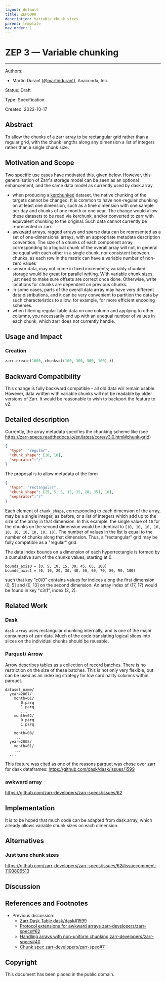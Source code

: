 ```yaml
---
layout: default
title: ZEP0000
description: Variable chunk sizes
parent: template
nav_order: 1
---
```


# ZEP 3 — Variable chunking

---

Authors:
* Martin Durant ([@martindurant](https://github.com/martindurant)), Anaconda, Inc.

Status: Draft

Type: Specification

Created: 2022-10-17

## Abstract

To allow the chunks of a zarr array to be rectangular grid rather than a regular grid, 
with the chunk
lengths along any dimension a list of integers rather than a single chunk size.

## Motivation and Scope

Two specific use cases have motivated this, given below. However, this generalisation of Zarr's storage
model can be seen as an optional enhancement, and the same data model as currently used by dask.array.

- when producing a [kerchunked](https://github.com/fsspec/kerchunk) dataset, the native chunking of the targets 
cannot be changed. It is common
to have non-regular chunking on at least one dimension, such as a time dimension with one sample per day and chunks 
of one month or one year. The change would allow these datasets to be read via kerchunk, and/or converted to
zarr with equivalent chunking to the original. Such data cannot currently be represented in zarr.
- [awkward](https://github.com/scikit-hep/awkward) arrays, ragged arrays and sparse data can be represented as
a set of one-dimensional arrays, with an appropriate metadata description convention. The size of a chunks
of each component array corresponding to a logical chunk of the overall array will not, in general be equal
with each other in a single chunk, nor consistent between chunks, as each row in the matrix can have a variable number
of non-zero values
- sensor data, may not come in fixed increments; variably chunked storage would be great for parallel writing. 
With variable chunk sizes, just need to make sure offsets are 
correct once done. Otherwise, write locations for chunks are dependent on previous chunks.
- in some cases, parts of the overall data array may have very different data distributions, and it can
be very convenient to partition the data by such characteristics to allow, for example, for more efficient encoding
schemes.
- when filtering regular table data on one column and applying to other columns, you necessarily end up with an unequal
number of values in each chunk, which zarr does not currently handle.

## Usage and Impact

### Creation

```python
zarr.create(1000, chunks=((100, 300, 500, 100),))
```


## Backward Compatibility


This change is fully backward compatible - all old data will remain usable. However, data written with
variable chunks will not be readable by older versions of Zarr. It would be reasonable to  wish to backport the
feature to v2.

## Detailed description

Currently, the array metadata specifies the chunking scheme like
(see https://zarr-specs.readthedocs.io/en/latest/core/v3.0.html#chunk-grid)
```json
{
  "type": "regular", 
  "chunk_shape": [10, 10],
  "separator":"/"
}
```

The proposal is to allow metadata of the form
```json
{
  "type": "rectangular", 
  "chunk_shape": [[5, 5, 5, 15, 15, 20, 35], 10],
  "separator":"/"
}
```
Each element of `chunk_shape`, corresponding to each dimension of the array, may be a single integer, as before,
or a list of integers which add up to the size of the array in that dimension. In this example, the single value
of `10` for the chunks on the second dimension would be identical to `[10, 10, 10, 10, 10, 10, 10, 10, 10, 10]`.
The number of values in the list is equal to the number of chunks along that dimension. Thus, a "rectangular"
grid may be fully compatible as a "regular" grid.

The data index bounds on a dimension of each hyperrectangle is formed by a cumulative sum of the chunks values, 
starting at 0.
```
bounds_axis0 = [0, 5, 10, 15, 30, 45, 65, 100]
bounds_axis1 = [0, 10, 20, 30, 40, 50, 60, 70, 80, 90, 100]
```
such that key "c0/0" contains values for indices along the first dimension (0, 5] and (0, 10] on the second dimension.
An array index of (17, 17) would be found in key "c3/1", index (2, 2).

## Related Work

### Dask

`dask.array` uses rectangular chunking internally, and is one of the major consumers of zarr data. Much of the
code translating logical slices into slices on the individual chunks should be reusable.

### Parquet/ Arrow

Arrow describes tables as a collection of record batches. There is no restriction on the size of these batches. 
This is not only very flexible, but can be used as an indexing strategy for low cardinality columns within parquet.

```
dataset_name/
  year=2007/
    month=01/
       0.parq
       1.parq
       ...
    month=02/
       0.parq
       1.parq
       ...
    month=03/
    ...
  year=2008/
    month=01/
    ...
  ...
```

This feature was cited as one of the reasons parquet was chose over zarr for dask
dataframes: https://github.com/dask/dask/issues/1599

### awkward array

https://github.com/zarr-developers/zarr-specs/issues/62


## Implementation

It is to be hoped that much code can be adapted from dask.array, which already allows variable chunk sizes
on each dimension.

## Alternatives

### Just tune chunk sizes

https://github.com/zarr-developers/zarr-specs/issues/62#issuecomment-1100806513


## Discussion


## References and Footnotes

* Previous discussion:
	* [Zarr Dask Table dask/dask#1599](https://github.com/dask/dask/issues/1599)
	* [Protocol extensions for awkward arrays zarr-developers/zarr-specs#62](https://github.com/zarr-developers/zarr-specs/issues/62) 
	* [Handling arrays with non-uniform chunking zarr-developers/zarr-specs#40](https://github.com/zarr-developers/zarr-specs/issues/40)
	* [Chunk spec zarr-developers/zarr-spec#7](https://github.com/zarr-developers/zarr-specs/issues/7#issuecomment-468127219)



## Copyright

This document has been placed in the public domain.
